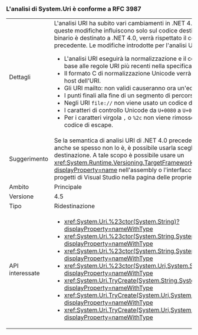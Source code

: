 ### <a name="systemuri-parsing-adheres-to-rfc-3987"></a>L'analisi di System.Uri è conforme a RFC 3987

|   |   |
|---|---|
|Dettagli|L'analisi URI ha subito vari cambiamenti in .NET 4.5. Si noti, tuttavia, che queste modifiche influiscono solo sul codice destinato a .NET 4.5. Se un file binario è destinato a .NET 4.0, verrà rispettato il comportamento precedente. Le modifiche introdotte per l'analisi URI in .NET 4.5 includono:<ul><li>L'analisi URI eseguirà la normalizzazione e il controllo dei caratteri in base alle regole URI più recenti nella specifica RFC 3987.</li><li>Il formato C di normalizzazione Unicode verrà applicato solo alla parte host dell'URI.</li><li>Gli URI mailto: non validi causeranno ora un'eccezione.</li><li>I punti finali alla fine di un segmento di percorso vengono ora mantenuti.</li><li>Negli URI <code>file://</code> non viene usato un codice di escape per il carattere <code>?</code>.</li><li>I caratteri di controllo Unicode da <code>U+0080</code> a <code>U+009F</code> non sono supportati.</li><li>Per i caratteri virgola <code>,</code> o <code>%2c</code> non viene rimosso automaticamente il codice di escape.</li></ul>|
|Suggerimento|Se la semantica di analisi URI di .NET 4.0 precedente è ancora necessaria, anche se spesso non lo è, è possibile usarla scegliendo .NET 4.0 come destinazione. A tale scopo è possibile usare un <xref:System.Runtime.Versioning.TargetFrameworkAttribute?displayProperty=name> nell'assembly o l'interfaccia utente del sistema di progetti di Visual Studio nella pagina delle proprietà del progetto.|
|Ambito|Principale|
|Versione|4.5|
|Tipo|Ridestinazione|
|API interessate|<ul><li><xref:System.Uri.%23ctor(System.String)?displayProperty=nameWithType></li><li><xref:System.Uri.%23ctor(System.String,System.Boolean)?displayProperty=nameWithType></li><li><xref:System.Uri.%23ctor(System.String,System.UriKind)?displayProperty=nameWithType></li><li><xref:System.Uri.%23ctor(System.Uri,System.String)?displayProperty=nameWithType></li><li><xref:System.Uri.TryCreate(System.String,System.UriKind,System.Uri@)?displayProperty=nameWithType></li><li><xref:System.Uri.TryCreate(System.Uri,System.String,System.Uri@)?displayProperty=nameWithType></li><li><xref:System.Uri.TryCreate(System.Uri,System.Uri,System.Uri@)?displayProperty=nameWithType></li></ul>|

